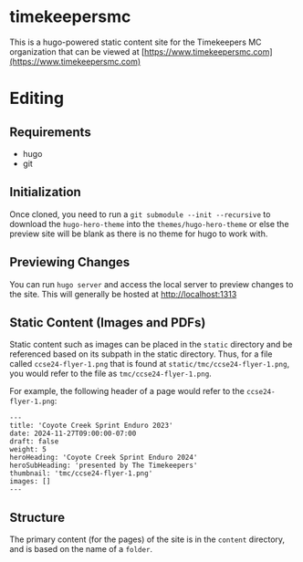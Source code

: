 # timekeepersmc

This is a hugo-powered static content site for the Timekeepers MC organization that can be viewed at [https://www.timekeepersmc.com](https://www.timekeepersmc.com)

# Editing

## Requirements

* hugo
* git

## Initialization

Once cloned, you need to run a `git submodule --init --recursive` to download the `hugo-hero-theme` into the `themes/hugo-hero-theme` or else the preview site will be blank as there is no theme for hugo to work with.

## Previewing Changes

You can run `hugo server` and access the local server to preview changes to the site. This will generally be hosted at [http://localhost:1313](http://localhost:1313)

## Static Content (Images and PDFs)

Static content such as images can be placed in the `static` directory and be referenced based on its subpath in the static directory. Thus, for a file called `ccse24-flyer-1.png` that is found at `static/tmc/ccse24-flyer-1.png`, you would refer to the file as `tmc/ccse24-flyer-1.png`.

For example, the following header of a page would refer to the `ccse24-flyer-1.png`:
```
---
title: 'Coyote Creek Sprint Enduro 2023'
date: 2024-11-27T09:00:00-07:00
draft: false
weight: 5
heroHeading: 'Coyote Creek Sprint Enduro 2024'
heroSubHeading: 'presented by The Timekeepers'
thumbnail: 'tmc/ccse24-flyer-1.png'
images: []
---
```

## Structure

The primary content (for the pages) of the site is in the `content` directory, and is based on the name of a `folder`.
